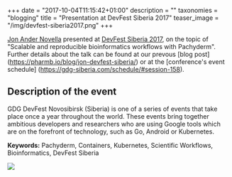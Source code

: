 +++
date = "2017-10-04T11:15:42+01:00"
description = ""
taxonomies = "blogging"
title = "Presentation at DevFest Siberia 2017"
teaser_image = "/img/devfest-siberia2017.png"
+++

[Jon Ander Novella](https://pharmb.io/people/jon/) presented at [DevFest Siberia 2017](https://gdg-siberia.com/), on the topic of "Scalable and reproducible bioinformatics workflows with Pachyderm". Further details about the talk can be found at our prevous [blog post] (https://pharmb.io/blog/jon-devfest-siberia/) or at the [conference's event schedule] (https://gdg-siberia.com/schedule/#session-158).

## Description of the event

GDG DevFest Novosibirsk (Siberia) is one of a series of events that take place once a year throughout the world. These events bring together ambitious developers and researchers who are using Google tools which are on the forefront of technology, such as Go, Android or Kubernetes. 

**Keywords:** Pachyderm, Containers, Kubernetes, Scientific Workflows, Bioinformatics, DevFest Siberia

![](/img/devfestsiberia/df1.jpg)

